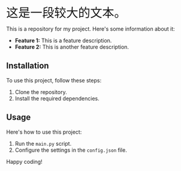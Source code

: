 <font size="6">这是一段较大的文本。</font>


This is a repository for my project. Here's some information about it:

- **Feature 1:** This is a feature description.
- **Feature 2:** This is another feature description.

## Installation

To use this project, follow these steps:

1. Clone the repository.
2. Install the required dependencies.

## Usage

Here's how to use this project:

1. Run the `main.py` script.
2. Configure the settings in the `config.json` file.

Happy coding!

